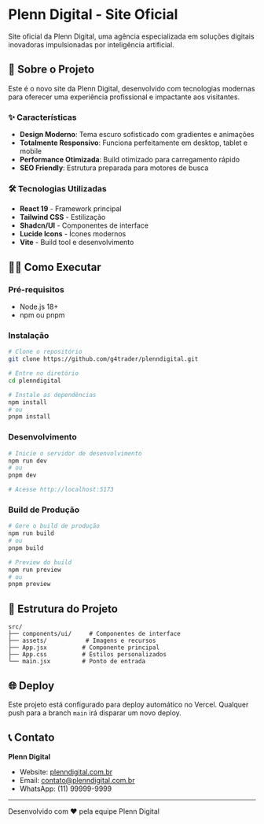 # Plenn Digital - Site Oficial

Site oficial da Plenn Digital, uma agência especializada em soluções digitais inovadoras impulsionadas por inteligência artificial.

## 🚀 Sobre o Projeto

Este é o novo site da Plenn Digital, desenvolvido com tecnologias modernas para oferecer uma experiência profissional e impactante aos visitantes.

### ✨ Características

- **Design Moderno**: Tema escuro sofisticado com gradientes e animações
- **Totalmente Responsivo**: Funciona perfeitamente em desktop, tablet e mobile
- **Performance Otimizada**: Build otimizado para carregamento rápido
- **SEO Friendly**: Estrutura preparada para motores de busca

### 🛠️ Tecnologias Utilizadas

- **React 19** - Framework principal
- **Tailwind CSS** - Estilização
- **Shadcn/UI** - Componentes de interface
- **Lucide Icons** - Ícones modernos
- **Vite** - Build tool e desenvolvimento

## 🏃‍♂️ Como Executar

### Pré-requisitos
- Node.js 18+ 
- npm ou pnpm

### Instalação
```bash
# Clone o repositório
git clone https://github.com/g4trader/plenndigital.git

# Entre no diretório
cd plenndigital

# Instale as dependências
npm install
# ou
pnpm install
```

### Desenvolvimento
```bash
# Inicie o servidor de desenvolvimento
npm run dev
# ou
pnpm dev

# Acesse http://localhost:5173
```

### Build de Produção
```bash
# Gere o build de produção
npm run build
# ou
pnpm build

# Preview do build
npm run preview
# ou
pnpm preview
```

## 📁 Estrutura do Projeto

```
src/
├── components/ui/     # Componentes de interface
├── assets/           # Imagens e recursos
├── App.jsx          # Componente principal
├── App.css          # Estilos personalizados
└── main.jsx         # Ponto de entrada
```

## 🌐 Deploy

Este projeto está configurado para deploy automático no Vercel. Qualquer push para a branch `main` irá disparar um novo deploy.

## 📞 Contato

**Plenn Digital**
- Website: [plenndigital.com.br](https://plenndigital.com.br)
- Email: contato@plenndigital.com.br
- WhatsApp: (11) 99999-9999

---

Desenvolvido com ❤️ pela equipe Plenn Digital

